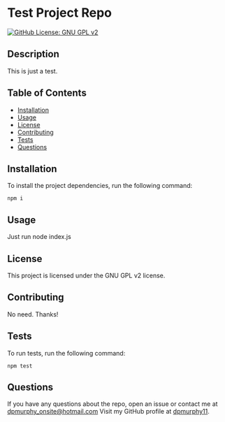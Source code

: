# Test Project Repo

[![GitHub License: GNU GPL v2](https://img.shields.io/badge/License-GPL_v2-blue.svg)](https://www.gnu.org/licenses/old-licenses/gpl-2.0.en.html)

## Description
This is just a test.

## Table of Contents
* [Installation](#installation)
* [Usage](#usage)
* [License](#license)
* [Contributing](#contributing)
* [Tests](#tests)
* [Questions](#questions)

## Installation
To install the project dependencies, run the following command:

```
npm i
```

## Usage
Just run node index.js

## License
This project is licensed under the GNU GPL v2 license.

## Contributing
No need. Thanks!

## Tests
To run tests, run the following command:

```
npm test
```

## Questions
If you have any questions about the repo, open an issue or contact me at dpmurphy_onsite@hotmail.com
Visit my GitHub profile at [dpmurphy11](https://github.com/dpmurphy11/).